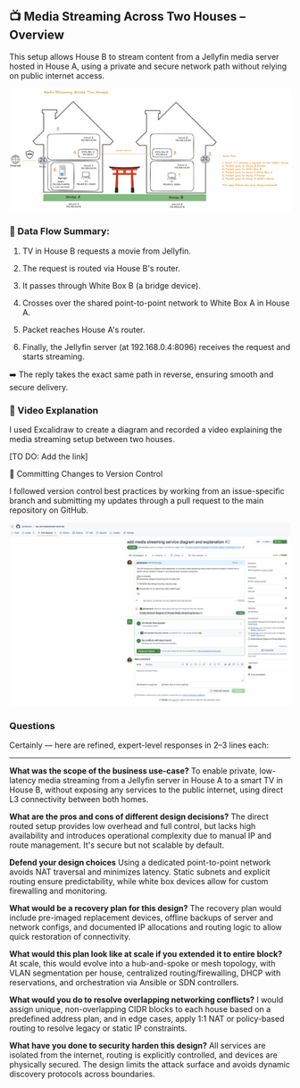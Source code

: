## 📺 Media Streaming Across Two Houses – Overview
This setup allows House B to stream content from a Jellyfin media server hosted in House A, using a private and secure network path without relying on public internet access.

![Diagram of Two-House Media Setup](assets/diagram.png)

### 🔄 Data Flow Summary:

1. TV in House B requests a movie from Jellyfin.

2. The request is routed via House B's router.

3. It passes through White Box B (a bridge device).

4. Crosses over the shared point-to-point network to White Box A in House A.

5. Packet reaches House A's router.

6. Finally, the Jellyfin server (at 192.168.0.4:8096) receives the request and starts streaming.

➡️ The reply takes the exact same path in reverse, ensuring smooth and secure delivery.

### 🎥 Video Explanation 

I used Excalidraw to create a diagram and recorded a video explaining the media streaming setup between two houses.

[TO DO: Add the link]

📂 Committing Changes to Version Control

I followed version control best practices by working from an issue-specific branch and submitting my updates through a pull request to the main repository on GitHub.

![Version Control](assets/Screenshot%202025-06-09%20at%2014.13.27.png)

### Questions 

Certainly — here are refined, expert-level responses in 2–3 lines each:

---

**What was the scope of the business use-case?**
To enable private, low-latency media streaming from a Jellyfin server in House A to a smart TV in House B, without exposing any services to the public internet, using direct L3 connectivity between both homes.

**What are the pros and cons of different design decisions?**
The direct routed setup provides low overhead and full control, but lacks high availability and introduces operational complexity due to manual IP and route management. It's secure but not scalable by default.

**Defend your design choices**
Using a dedicated point-to-point network avoids NAT traversal and minimizes latency. Static subnets and explicit routing ensure predictability, while white box devices allow for custom firewalling and monitoring.

**What would be a recovery plan for this design?**
The recovery plan would include pre-imaged replacement devices, offline backups of server and network configs, and documented IP allocations and routing logic to allow quick restoration of connectivity.

**What would this plan look like at scale if you extended it to entire block?**
At scale, this would evolve into a hub-and-spoke or mesh topology, with VLAN segmentation per house, centralized routing/firewalling, DHCP with reservations, and orchestration via Ansible or SDN controllers.

**What would you do to resolve overlapping networking conflicts?**
I would assign unique, non-overlapping CIDR blocks to each house based on a predefined address plan, and in edge cases, apply 1:1 NAT or policy-based routing to resolve legacy or static IP constraints.

**What have you done to security harden this design?**
All services are isolated from the internet, routing is explicitly controlled, and devices are physically secured. The design limits the attack surface and avoids dynamic discovery protocols across boundaries.
